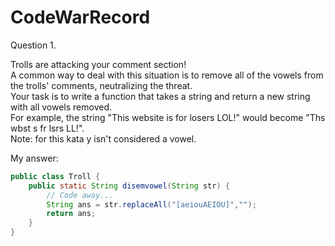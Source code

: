 # CodeWarRecord  
Question 1.  

Trolls are attacking your comment section!  
A common way to deal with this situation is to remove all of the vowels from the trolls' comments, neutralizing the threat.  
Your task is to write a function that takes a string and return a new string with all vowels removed.  
For example, the string "This website is for losers LOL!" would become "Ths wbst s fr lsrs LL!".  
Note: for this kata y isn't considered a vowel. 

My answer:
```java
public class Troll {
    public static String disemvowel(String str) {
        // Code away...
        String ans = str.replaceAll("[aeiouAEIOU]","");
        return ans;
    }
}
```
